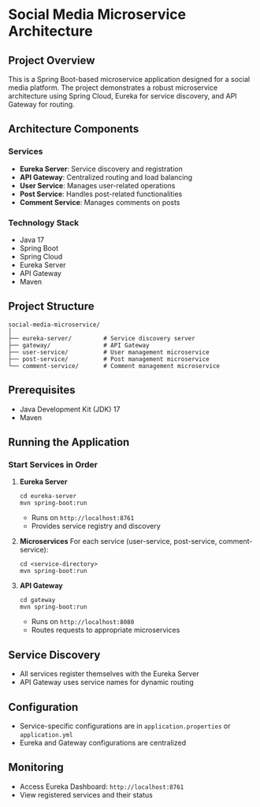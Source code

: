 # Social Media Microservice Architecture

## Project Overview

This is a Spring Boot-based microservice application designed for a social media platform. The project demonstrates a robust microservice architecture using Spring Cloud, Eureka for service discovery, and API Gateway for routing.

## Architecture Components

### Services
- **Eureka Server**: Service discovery and registration
- **API Gateway**: Centralized routing and load balancing
- **User Service**: Manages user-related operations
- **Post Service**: Handles post-related functionalities
- **Comment Service**: Manages comments on posts

### Technology Stack
- Java 17
- Spring Boot
- Spring Cloud
- Eureka Server
- API Gateway
- Maven

## Project Structure
```
social-media-microservice/
│
├── eureka-server/         # Service discovery server
├── gateway/               # API Gateway
├── user-service/          # User management microservice
├── post-service/          # Post management microservice
└── comment-service/       # Comment management microservice
```

## Prerequisites
- Java Development Kit (JDK) 17
- Maven

## Running the Application

### Start Services in Order
1. **Eureka Server**
   ```
   cd eureka-server
   mvn spring-boot:run
   ```
   - Runs on `http://localhost:8761`
   - Provides service registry and discovery

2. **Microservices**
   For each service (user-service, post-service, comment-service):
   ```
   cd <service-directory>
   mvn spring-boot:run
   ```

3. **API Gateway**
   ```
   cd gateway
   mvn spring-boot:run
   ```
   - Runs on `http://localhost:8080`
   - Routes requests to appropriate microservices

## Service Discovery
- All services register themselves with the Eureka Server
- API Gateway uses service names for dynamic routing

## Configuration
- Service-specific configurations are in `application.properties` or `application.yml`
- Eureka and Gateway configurations are centralized

## Monitoring
- Access Eureka Dashboard: `http://localhost:8761`
- View registered services and their status
